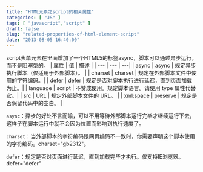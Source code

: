 ```yaml
---
title: "HTML元素之script的相关属性"
categories: [ "JS" ]
tags: [ "javascript","script" ]
draft: false
slug: "related-properties-of-html-element-script"
date: "2013-08-05 16:40:00"
---
```


script表单元素在里面增加了一个HTML5的标签async，脚本可以通过异步运行，而不是阻塞型的。
| 属性 |	值 |	描述 |
| --- | --- | ---|
| async | async | 规定异步执行脚本（仅适用于外部脚本）。 |
| charset | charset | 规定在外部脚本文件中使用的字符编码。| 
| defer | defer | 规定是否对脚本执行进行延迟，直到页面加载为止。| 
| language | script | 不赞成使用。规定脚本语言。请使用 type 属性代替它。| 
| src | URL | 规定外部脚本文件的 URL。 | 
| xml:space |  	preserve | 规定是否保留代码中的空白。 | 


<!--more-->


`async`：异步的好处不言而喻，可以不用等待外部脚本运行完毕才继续运行下去，这样子在脚本运行中就不会因为位置而影响到执行速度了。

`charset`：当外部脚本的字符编码跟网页编码不一致时，你需要声明这个脚本使用的字符编码。charset="gb2312"。

`defer`：规定是否对页面进行延迟，直到加载完毕才执行。仅支持IE浏览器。defer="defer"